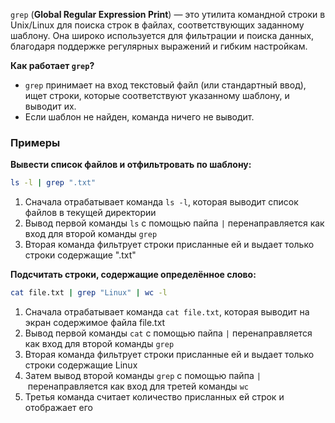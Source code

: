 
`grep` (**Global Regular Expression Print**) — это утилита командной строки в Unix/Linux для поиска строк в файлах, соответствующих заданному шаблону. Она широко используется для фильтрации и поиска данных, благодаря поддержке регулярных выражений и гибким настройкам.

**Как работает `grep`?**

- `grep` принимает на вход текстовый файл (или стандартный ввод), ищет строки, которые соответствуют указанному шаблону, и выводит их.
- Если шаблон не найден, команда ничего не выводит.

### Примеры

**Вывести список файлов и отфильтровать по шаблону:**

```bash
ls -l | grep ".txt"
```

1. Сначала отрабатывает команда `ls -l`, которая выводит список файлов в текущей директории
2. Вывод первой команды `ls` с помощью пайпа `|` перенаправляется как вход для второй команды `grep`
3. Вторая команда фильтрует строки присланные ей и выдает только строки содержащие ".txt"

**Подсчитать строки, содержащие определённое слово:**

```bash
cat file.txt | grep "Linux" | wc -l
```

1. Сначала отрабатывает команда `cat file.txt`, которая выводит на экран содержимое файла file.txt
2. Вывод первой команды `cat` с помощью пайпа `|` перенаправляется как вход для второй команды `grep`
3. Вторая команда фильтрует строки присланные ей и выдает только строки содержащие Linux
4. Затем вывод второй команды `grep` с помощью пайпа `|` перенаправляется как вход для третей команды `wc`
5. Третья команда считает количество присланных ей строк и отображает его